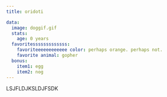 ```yaml
---
title: oridoti

data:
  image: doggif.gif
  stats:
    age: 0 years
  favoritesssssssssssss:
    favoriteeeeeeeeeeee color: perhaps orange. perhaps not.
    favorite animal: gopher
  bonus:
    item1: egg
    item2: nog
---
```


LSJFLDJKSLDJFSDK
